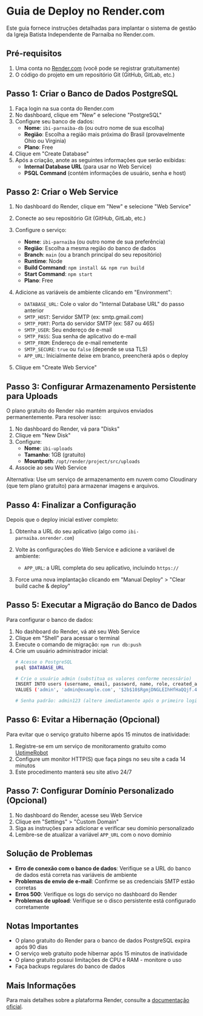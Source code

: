 # Guia de Deploy no Render.com

Este guia fornece instruções detalhadas para implantar o sistema de gestão da Igreja Batista Independente de Parnaíba no Render.com.

## Pré-requisitos

1. Uma conta no [Render.com](https://render.com/) (você pode se registrar gratuitamente)
2. O código do projeto em um repositório Git (GitHub, GitLab, etc.)

## Passo 1: Criar o Banco de Dados PostgreSQL

1. Faça login na sua conta do Render.com
2. No dashboard, clique em "New" e selecione "PostgreSQL"
3. Configure seu banco de dados:
   - **Nome**: `ibi-parnaiba-db` (ou outro nome de sua escolha)
   - **Região**: Escolha a região mais próxima do Brasil (provavelmente Ohio ou Virginia)
   - **Plano**: Free
4. Clique em "Create Database"
5. Após a criação, anote as seguintes informações que serão exibidas:
   - **Internal Database URL** (para usar no Web Service)
   - **PSQL Command** (contém informações de usuário, senha e host)

## Passo 2: Criar o Web Service

1. No dashboard do Render, clique em "New" e selecione "Web Service"
2. Conecte ao seu repositório Git (GitHub, GitLab, etc.)
3. Configure o serviço:
   - **Nome**: `ibi-parnaiba` (ou outro nome de sua preferência)
   - **Região**: Escolha a mesma região do banco de dados
   - **Branch**: `main` (ou a branch principal do seu repositório)
   - **Runtime**: Node
   - **Build Command**: `npm install && npm run build`
   - **Start Command**: `npm start`
   - **Plano**: Free

4. Adicione as variáveis de ambiente clicando em "Environment":
   - `DATABASE_URL`: Cole o valor do "Internal Database URL" do passo anterior
   - `SMTP_HOST`: Servidor SMTP (ex: smtp.gmail.com)
   - `SMTP_PORT`: Porta do servidor SMTP (ex: 587 ou 465)
   - `SMTP_USER`: Seu endereço de e-mail
   - `SMTP_PASS`: Sua senha de aplicativo do e-mail
   - `SMTP_FROM`: Endereço de e-mail remetente
   - `SMTP_SECURE`: `true` ou `false` (depende se usa TLS)
   - `APP_URL`: Inicialmente deixe em branco, preencherá após o deploy

5. Clique em "Create Web Service"

## Passo 3: Configurar Armazenamento Persistente para Uploads

O plano gratuito do Render não mantém arquivos enviados permanentemente. Para resolver isso:

1. No dashboard do Render, vá para "Disks"
2. Clique em "New Disk"
3. Configure:
   - **Nome**: `ibi-uploads`
   - **Tamanho**: 1GB (gratuito)
   - **Mountpath**: `/opt/render/project/src/uploads`
4. Associe ao seu Web Service

Alternativa: Use um serviço de armazenamento em nuvem como Cloudinary (que tem plano gratuito) para armazenar imagens e arquivos.

## Passo 4: Finalizar a Configuração

Depois que o deploy inicial estiver completo:

1. Obtenha a URL do seu aplicativo (algo como `ibi-parnaiba.onrender.com`)
2. Volte às configurações do Web Service e adicione a variável de ambiente:
   - `APP_URL`: a URL completa do seu aplicativo, incluindo `https://`

3. Force uma nova implantação clicando em "Manual Deploy" > "Clear build cache & deploy"

## Passo 5: Executar a Migração do Banco de Dados

Para configurar o banco de dados:

1. No dashboard do Render, vá até seu Web Service
2. Clique em "Shell" para acessar o terminal
3. Execute o comando de migração: `npm run db:push`
4. Crie um usuário administrador inicial:
   ```bash
   # Acesse o PostgreSQL
   psql $DATABASE_URL
   
   # Crie o usuário admin (substitua os valores conforme necessário)
   INSERT INTO users (username, email, password, name, role, created_at) 
   VALUES ('admin', 'admin@example.com', '$2b$10$RgmjDNGLEIhHfHaQQjf.4eRuZw3hBCAQgZLrDJLLNL8GoXL7XgyHy', 'Administrador', 'admin', NOW());
   
   # Senha padrão: admin123 (altere imediatamente após o primeiro login)
   ```

## Passo 6: Evitar a Hibernação (Opcional)

Para evitar que o serviço gratuito hiberne após 15 minutos de inatividade:

1. Registre-se em um serviço de monitoramento gratuito como [UptimeRobot](https://uptimerobot.com/)
2. Configure um monitor HTTP(S) que faça pings no seu site a cada 14 minutos
3. Este procedimento manterá seu site ativo 24/7

## Passo 7: Configurar Domínio Personalizado (Opcional)

1. No dashboard do Render, acesse seu Web Service
2. Clique em "Settings" > "Custom Domain"
3. Siga as instruções para adicionar e verificar seu domínio personalizado
4. Lembre-se de atualizar a variável `APP_URL` com o novo domínio

## Solução de Problemas

- **Erro de conexão com o banco de dados**: Verifique se a URL do banco de dados está correta nas variáveis de ambiente
- **Problemas de envio de e-mail**: Confirme se as credenciais SMTP estão corretas
- **Erros 500**: Verifique os logs do serviço no dashboard do Render
- **Problemas de upload**: Verifique se o disco persistente está configurado corretamente

## Notas Importantes

- O plano gratuito do Render para o banco de dados PostgreSQL expira após 90 dias
- O serviço web gratuito pode hibernar após 15 minutos de inatividade
- O plano gratuito possui limitações de CPU e RAM - monitore o uso
- Faça backups regulares do banco de dados

## Mais Informações

Para mais detalhes sobre a plataforma Render, consulte a [documentação oficial](https://render.com/docs).
